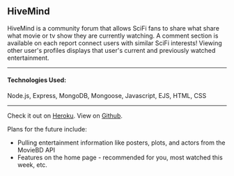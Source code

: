 HiveMind
-

HiveMind is a community forum that allows SciFi fans to share what share what movie or tv show they are currently watching. A comment section is available on each report connect users with similar SciFi interests! Viewing other user's profiles displays that user's current and previously watched entertainment. 

---

#### Technologies Used:
Node.js, Express, MongoDB, Mongoose, Javascript, EJS, HTML, CSS

---

Check it out on [Heroku](https://hive--mind.herokuapp.com/).
View on [Github](https://github.com/arghmatey/Hive-Mind).

Plans for the future include:

* Pulling entertainment information like posters, plots, and actors from the MovieBD API
* Features on the home page - recommended for you, most watched this week, etc.
